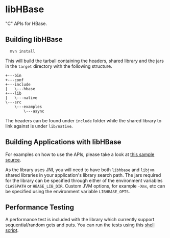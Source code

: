# libHBase 

"C" APIs for HBase.

## Building libHBase
```
  mvn install
```

This will build the tarball containing the headers, shared library and the jars in the `target` directory with the following structure.

```
+---bin
+---conf
+---include
|   \---hbase
+---lib
|   \---native
\---src
    \---examples
        \---async
```

The headers can be found under `include` folder while the shared library to link against is under `lib/native`.

## Building Applications with libHBase
For examples on how to use the APIs, please take a look at [this sample source](src/examples/async/example_async.c).

As the library uses JNI, you will need to have both `libhbase` and `libjvm` shared libraries in your application's library search path. The jars required for the library can be specified through either of the environment variables `CLASSPATH` or `HBASE_LIB_DIR`. Custom JVM options, for example `-Xmx`, etc can be specified using the environment variable `LIBHBASE_OPTS`.

## Performance Testing
A performance test is included with the library which currently support sequential/random gets and puts. You can run the tests using this [shell script](bin/perftest.sh).
